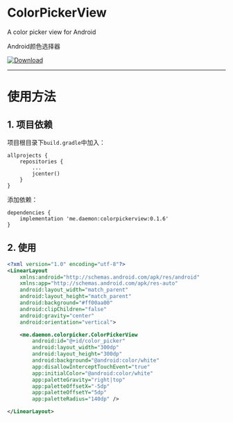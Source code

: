 # ColorPickerView

A color picker view for Android

Android颜色选择器

 [ ![Download](https://api.bintray.com/packages/daemon336699/maven/colorpickerview/images/download.svg) ](https://bintray.com/daemon336699/maven/colorpickerview/_latestVersion)

----

# 使用方法

## 1. 项目依赖

项目根目录下`build.gradle`中加入：

```
allprojects {
    repositories {
        ...
        jcenter()
    }
}
```

添加依赖：

```
dependencies {
    implementation 'me.daemon:colorpickerview:0.1.6'
}
```

## 2. 使用

```xml
<?xml version="1.0" encoding="utf-8"?>
<LinearLayout
    xmlns:android="http://schemas.android.com/apk/res/android"
    xmlns:app="http://schemas.android.com/apk/res-auto"
    android:layout_width="match_parent"
    android:layout_height="match_parent"
    android:background="#ff00aa00"
    android:clipChildren="false"
    android:gravity="center"
    android:orientation="vertical">

    <me.daemon.colorpicker.ColorPickerView
        android:id="@+id/color_picker"
        android:layout_width="300dp"
        android:layout_height="300dp"
        android:background="@android:color/white"
        app:disallowInterceptTouchEvent="true"
        app:initialColor="@android:color/white"
        app:paletteGravity="right|top"
        app:paletteOffsetX="-5dp"
        app:paletteOffsetY="5dp"
        app:paletteRadius="140dp" />

</LinearLayout>
```